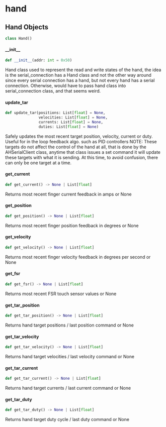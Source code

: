 <a id="hand"></a>

# hand

<a id="hand.Hand"></a>

## Hand Objects

```python
class Hand()
```

<a id="hand.Hand.__init__"></a>

#### \_\_init\_\_

```python
def __init__(addr: int = 0x50)
```

Hand class used to represent the read and write states of the hand,
the idea is the serial_connection has a Hand class and not the other way
around since every serial connection has a hand, but not every hand has
a serial connection.  Otherwise, would have to pass hand class into
serial_connection class, and that seems weird.

<a id="hand.Hand.update_tar"></a>

#### update\_tar

```python
def update_tar(positions: List[float] = None,
               velocities: List[float] = None,
               currents: List[float] = None,
               duties: List[float] = None)
```

Safely updates the most recent target position, velocity, current or
duty.  Useful for in the loop feedback algo. such as PID controllers
NOTE: These targets do not affect the control of the hand at all, that
is done by the AHSerialClient class, anytime that class issues a set
command it will update these targets with what it is sending.  At this
time, to avoid confusion, there can only be one target at a time.

<a id="hand.Hand.get_current"></a>

#### get\_current

```python
def get_current() -> None | List[float]
```

Returns most recent finger current feedback in amps or None

<a id="hand.Hand.get_position"></a>

#### get\_position

```python
def get_position() -> None | List[float]
```

Returns most recent finger position feedback in degrees or None

<a id="hand.Hand.get_velocity"></a>

#### get\_velocity

```python
def get_velocity() -> None | List[float]
```

Returns most recent finger velocity feedback in degrees per second or None

<a id="hand.Hand.get_fsr"></a>

#### get\_fsr

```python
def get_fsr() -> None | List[float]
```

Returns most recent FSR touch sensor values or None

<a id="hand.Hand.get_tar_position"></a>

#### get\_tar\_position

```python
def get_tar_position() -> None | List[float]
```

Returns hand target positions / last position command or None

<a id="hand.Hand.get_tar_velocity"></a>

#### get\_tar\_velocity

```python
def get_tar_velocity() -> None | List[float]
```

Returns hand target velocities / last velocity command or None

<a id="hand.Hand.get_tar_current"></a>

#### get\_tar\_current

```python
def get_tar_current() -> None | List[float]
```

Returns hand target currents / last current command or None

<a id="hand.Hand.get_tar_duty"></a>

#### get\_tar\_duty

```python
def get_tar_duty() -> None | List[float]
```

Returns hand target duty cycle / last duty command or None

